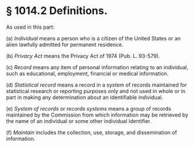 # § 1014.2   Definitions.

As used in this part:


(a) *Individual* means a person who is a citizen of the United States or an alien lawfully admitted for permanent residence.


(b) *Privacy Act* means the Privacy Act of 1974 (Pub. L. 93-579).


(c) *Record* means any item of personal information relating to an individual, such as educational, employment, financial or medical information.


(d) *Statistical record* means a record in a system of records maintained for statistical research or reporting purposes only and not used in whole or in part in making any determination about an identifiable individual.


(e) *System of records* or *records systems* means a group of records maintained by the Commission from which information may be retrieved by the name of an individual or some other individual identifier.


(f) *Maintain* includes the collection, use, storage, and dissemination of information.




